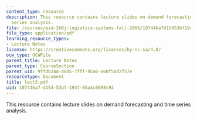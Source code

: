 ```yaml
---
content_type: resource
description: This resource contains lecture slides on demand forecasting and time
  series analysis.
file: /courses/esd-260j-logistics-systems-fall-2006/107446a7d15453bf194f05a4c6098c93_lect3.pdf
file_type: application/pdf
learning_resource_types:
- Lecture Notes
license: https://creativecommons.org/licenses/by-nc-sa/4.0/
ocw_type: OCWFile
parent_title: Lecture Notes
parent_type: CourseSection
parent_uid: 9ffdb24d-d845-7fff-95a6-a60f5bd2f57e
resourcetype: Document
title: lect3.pdf
uid: 107446a7-d154-53bf-194f-05a4c6098c93
---
```

This resource contains lecture slides on demand forecasting and time series analysis.